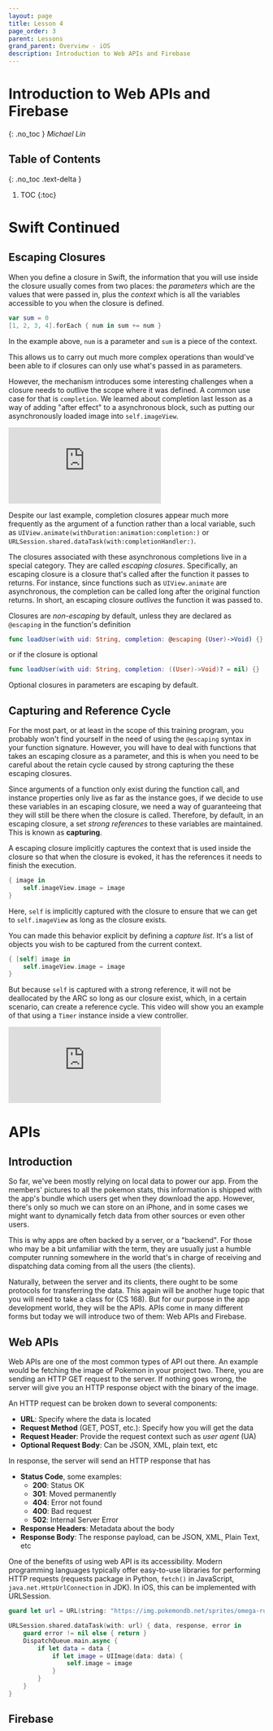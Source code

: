 ```yaml
---
layout: page
title: Lesson 4
page_order: 3
parent: Lessons
grand_parent: Overview - iOS
description: Introduction to Web APIs and Firebase
---
```


# Introduction to Web APIs and Firebase
{: .no_toc }
*Michael Lin*

## Table of Contents
{: .no_toc .text-delta }

1. TOC
{:toc}

# Swift Continued

## Escaping Closures

When you define a closure in Swift, the information that you will use inside the closure usually comes from two places: the *parameters* which are the values that were passed in, plus the *context* which is all the variables accessible to you when the closure is defined.

```swift
var sum = 0
[1, 2, 3, 4].forEach { num in sum += num }
```
In the example above, `num` is a parameter and `sum` is a piece of the context.

This allows us to carry out much more complex operations than would've been able to if closures can only use what's passed in as parameters.

However, the mechanism introduces some interesting challenges when a closure needs to outlive the scope where it was defined. A common use case for that is `completion`. We learned about completion last lesson as a way of adding "after effect" to a asynchronous block, such as putting our asynchronously loaded image into `self.imageView`.

<div class="video-wrapper">
<iframe src="https://www.youtube.com/embed/5V90-TzPdqU?start=812" frameborder="0" allow="accelerometer; autoplay; clipboard-write; encrypted-media; gyroscope; picture-in-picture" allowfullscreen></iframe>
</div>

Despite our last example, completion closures appear much more frequently as the argument of a function rather than a local variable, such as `UIView.animate(withDuration:animation:completion:)` or `URLSession.shared.dataTask(with:completionHandler:)`.

The closures associated with these asynchronous completions live in a special category. They are called *escaping closures*. Specifically, an escaping closure is a closure that's called after the function it passes to returns. For instance, since functions such as `UIView.animate` are asynchronous, the completion can be called long after the original function returns. In short, an escaping closure *outlives* the function it was passed to.

Closures are *non-escaping* by default, unless they are declared as `@escaping` in the function's definition
```swift
func loadUser(with uid: String, completion: @escaping (User)->Void) {}
```

or if the closure is optional
```swift
func loadUser(with uid: String, completion: ((User)->Void)? = nil) {}
```

Optional closures in parameters are escaping by default. 

## Capturing and Reference Cycle

For the most part, or at least in the scope of this training program, you probably won't find yourself in the need of using the `@escaping` syntax in your function signature. However, you will have to deal with functions that takes an escaping closure as a parameter, and this is when you need to be careful about the retain cycle caused by strong capturing the these escaping closures.

Since arguments of a function only exist during the function call, and instance properties only live as far as the instance goes, if we decide to use these variables in an escaping closure, we need a way of guaranteeing that they will still be there when the closure is called. Therefore, by default, in an escaping closure, a set *strong references* to these variables are maintained. This is known as **capturing**.

A escaping closure implicitly captures the context that is used inside the closure so that when the closure is evoked, it has the references it needs to finish the execution.

```swift
{ image in
    self.imageView.image = image
}
```
Here, `self` is implicitly captured with the closure to ensure that we can get to `self.imageView` as long as the closure exists.

You can made this behavior explicit by defining a *capture list*. It's a list of objects you wish to be captured from the current context.

```swift
{ [self] image in
    self.imageView.image = image
}
```

But because `self` is captured with a strong reference, it will not be deallocated by the ARC so long as our closure exist, which, in a certain scenario, can create a reference cycle. This video will show you an example of that using a `Timer` instance inside a view controller.

<div class="video-wrapper">
<iframe src="https://www.youtube.com/embed/-T_Kp6-RRDM" frameborder="0" allow="accelerometer; autoplay; clipboard-write; encrypted-media; gyroscope; picture-in-picture" allowfullscreen></iframe>
</div>

# APIs

## Introduction

So far, we've been mostly relying on local data to power our app. From the members' pictures to all the pokemon stats, this information is shipped with the app's bundle which users get when they download the app. However, there's only so much we can store on an iPhone, and in some cases we might want to dynamically fetch data from other sources or even other users.

This is why apps are often backed by a server, or a "backend". For those who may be a bit unfamiliar with the term, they are usually just a humble computer running somewhere in the world that's in charge of receiving and dispatching data coming from all the users (the clients). 

Naturally, between the server and its clients, there ought to be some protocols for transferring the data. This again will be another huge topic that you will need to take a class for (CS 168). But for our purpose in the app development world, they will be the APIs. APIs come in many different forms but today we will introduce two of them: Web APIs and Firebase.

## Web APIs

Web APIs are one of the most common types of API out there. An example would be fetching the image of Pokemon in your project two. There, you are sending an HTTP GET request to the server. If nothing goes wrong, the server will give you an HTTP response object with the binary of the image.

An HTTP request can be broken down to several components:
- **URL**: Specify where the data is located
- **Request Method** (GET, POST, etc.): Specify how you will get the data
- **Request Header**: Provide the request context such as *user agent* (UA)
- **Optional Request Body**: Can be JSON, XML, plain text, etc

In response, the server will send an HTTP response that has
- **Status Code**, some examples:
    - **200**: Status OK
    - **301**: Moved permanently
    - **404**: Error not found
    - **400**: Bad request
    - **502**: Internal Server Error
- **Response Headers**: Metadata about the body
- **Response Body**: The response payload, can be JSON, XML, Plain Text, etc

One of the benefits of using web API is its accessibility. Modern programming languages typically offer easy-to-use libraries for performing HTTP requests (requests package in Python, `fetch()` in JavaScript, `java.net.HttpUrlConnection` in JDK). In iOS, this can be implemented with URLSession.

```swift
guard let url = URL(string: "https://img.pokemondb.net/sprites/omega-ruby-alpha-sapphire/dex/normal/shroomish.png") else { return }

URLSession.shared.dataTask(with: url) { data, response, error in
    guard error != nil else { return }
    DispatchQueue.main.async {
        if let data = data {
            if let image = UIImage(data: data) {
                self.image = image
            }
        }
    }
}
```

## Firebase


